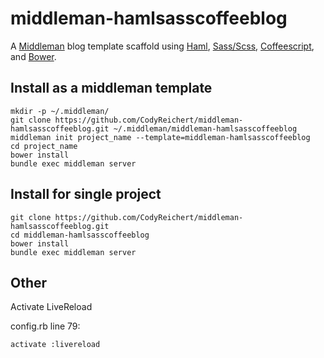 middleman-hamlsasscoffeeblog
============================

A [Middleman](http://middlemanapp.com/) blog template scaffold  using [Haml](http://haml.info/), [Sass/Scss](http://sass-lang.com/), [Coffeescript](http://coffeescript.org/), and [Bower](http://bower.io/).


Install as a middleman template
-------------------------------

    mkdir -p ~/.middleman/
    git clone https://github.com/CodyReichert/middleman-hamlsasscoffeeblog.git ~/.middleman/middleman-hamlsasscoffeeblog
    middleman init project_name --template=middleman-hamlsasscoffeeblog
    cd project_name
    bower install
    bundle exec middleman server

Install for single project
--------------------------

    git clone https://github.com/CodyReichert/middleman-hamlsasscoffeeblog.git
    cd middleman-hamlsasscoffeeblog
    bower install
    bundle exec middleman server


Other
-----

Activate LiveReload

  config.rb line 79:

    activate :livereload
